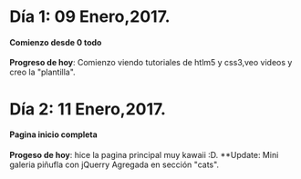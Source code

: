 # Día 1: 09 Enero,2017.
####  Comienzo desde 0 todo 
**Progreso de hoy**: Comienzo viendo tutoriales de htlm5 y css3,veo videos y creo la "plantilla".
# Día 2: 11 Enero,2017.
#### Pagina inicio completa
**Progeso de hoy**: hice la pagina principal muy kawaii :D.
**Update: Mini galeria piñufla con jQuerry Agregada en sección "cats".
